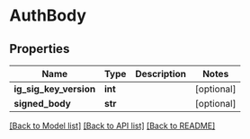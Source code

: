# AuthBody

## Properties
Name | Type | Description | Notes
------------ | ------------- | ------------- | -------------
**ig_sig_key_version** | **int** |  | [optional] 
**signed_body** | **str** |  | [optional] 

[[Back to Model list]](../README.md#documentation-for-models) [[Back to API list]](../README.md#documentation-for-api-endpoints) [[Back to README]](../README.md)


